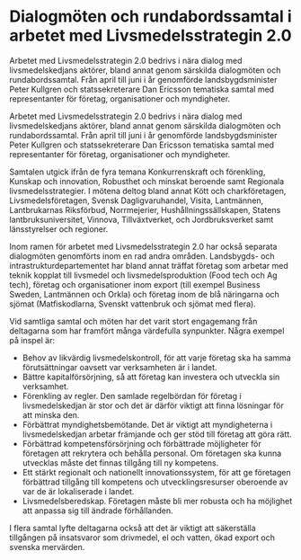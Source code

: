 # Dialogmöten och rundabordssamtal i arbetet med Livsmedelsstrategin 2.0

Arbetet med Livsmedelsstrategin 2.0 bedrivs i nära dialog med livsmedelskedjans aktörer, bland annat genom särskilda dialogmöten och rundabordssamtal. Från april till juni i år genomförde landsbygdsminister Peter Kullgren och statssekreterare Dan Ericsson tematiska samtal med representanter för företag, organisationer och myndigheter.

Arbetet med Livsmedelsstrategin 2.0 bedrivs i nära dialog med livsmedelskedjans aktörer, bland annat genom särskilda dialogmöten och rundabordssamtal. Från april till juni i år genomförde landsbygdsminister Peter Kullgren och statssekreterare Dan Ericsson tematiska samtal med representanter för företag, organisationer och myndigheter.

Samtalen utgick ifrån de fyra temana Konkurrenskraft och förenkling, Kunskap och innovation, Robusthet och minskat beroende samt Regionala livsmedelsstrategier. I mötena deltog bland annat Kött och charkföretagen, Livsmedelsföretagen, Svensk Dagligvaruhandel, Visita, Lantmännen, Lantbrukarnas Riksförbud, Norrmejerier, Hushållningssällskapen, Statens lantbruksuniversitet, Vinnova, Tillväxtverket, och Jordbruksverket samt länsstyrelser och regioner.

Inom ramen för arbetet med Livsmedelsstrategin 2.0 har också separata dialogmöten genomförts inom en rad andra områden. Landsbygds- och intrastrukturdepartementet har bland annat träffat företag som arbetar med teknik kopplat till livsmedel och livsmedelsproduktion (Food tech och Ag tech), företag och organisationer inom export (till exempel Business Sweden, Lantmännen och Orkla) och företag inom de blå näringarna och sjömat (Matfiskodlarna, Svenskt vattenbruk och sjömat med flera).

Vid samtliga samtal och möten har det varit stort engagemang från deltagarna som har framfört många värdefulla synpunkter. Några exempel på inspel är:

* Behov av likvärdig livsmedelskontroll, för att varje företag ska ha samma förutsättningar oavsett var verksamheten är i landet.
* Bättre kapitalförsörjning, så att företag kan investera och utveckla sin verksamhet.
* Förenkling av regler. Den samlade regelbördan för företag i livsmedelskedjan är stor och det är därför viktigt att finna lösningar för att minska den.
* Förbättrat myndighetsbemötande. Det är viktigt att myndigheterna i livsmedelskedjan arbetar främjande och ger stöd till företag att göra rätt.
* Förbättrad kompetensförsörjning och förbättrade möjligheter för företagen att rekrytera och behålla personal. Om företagen ska kunna utvecklas måste det finnas tillgång till ny kompetens.
* Ett stärkt regionalt och nationellt innovationssystem, för att ge företagen förbättrad tillgång till kompetens och utvecklingsresurser oberoende av var de är lokaliserade i landet.
* Livsmedelsberedskap. Företagen måste bli mer robusta och ha möjlighet att anpassa sig till ändrade förhållanden.

I flera samtal lyfte deltagarna också att det är viktigt att säkerställa tillgången på insatsvaror som drivmedel, el och vatten, ökad export och svenska mervärden.
